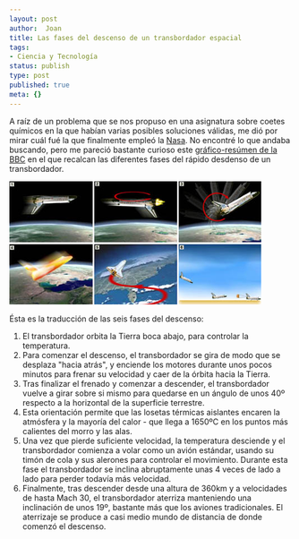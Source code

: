 ```yaml
---
layout: post
author:  Joan
title: Las fases del descenso de un transbordador espacial
tags:
- Ciencia y Tecnología
status: publish
type: post
published: true
meta: {}
---
```

A raíz de un problema que se nos propuso en una asignatura sobre coetes químicos en la que habían varias posibles soluciones válidas, me dió por mirar cuál fué la que finalmente empleó la <a href="http://www.nasa.gov">Nasa</a>. No encontré lo que andaba buscando, pero me pareció bastante curioso este <a href="http://news.bbc.co.uk/1/hi/in_depth/4749393.stm">gráfico-resúmen de la BBC</a> en el que recalcan las diferentes fases del rápido desdenso de un transbordador.

<img src="../images_posts/shuttle_landing.jpg" alt="Shuttle aterrizando" class="center marco"/>

Ésta es la traducción de las seis fases del descenso:

1. El transbordador orbita la Tierra boca abajo, para controlar la temperatura.
2. Para comenzar el descenso, el transbordador se gira de modo que se desplaza "hacia atrás", y enciende los motores durante unos pocos minutos para frenar su velocidad y caer de la órbita hacia la Tierra.
3. Tras finalizar el frenado y comenzar a descender, el transbordador vuelve a girar sobre si mismo para quedarse en un ángulo de unos 40º respecto a la horizontal de la superficie terrestre.
4. Esta orientación permite que las losetas térmicas aislantes encaren la atmósfera y la mayoría del calor - que llega a 1650ºC en los puntos más calientes del morro y las alas.
5. Una vez que pierde suficiente velocidad, la temperatura desciende y el transbordador comienza a volar como un avión estándar, usando su timón de cola y sus alerones para controlar el movimiento. Durante esta fase el transbordador se inclina abruptamente unas 4 veces de lado a lado para perder todavía más velocidad.
6. Finalmente, tras descender desde una altura de 360km y a velocidades de hasta Mach 30, el transbordador aterriza manteniendo una inclinación de unos 19º, bastante más que los aviones tradicionales. El aterrizaje se produce a casi medio mundo de distancia de donde comenzó el descenso.